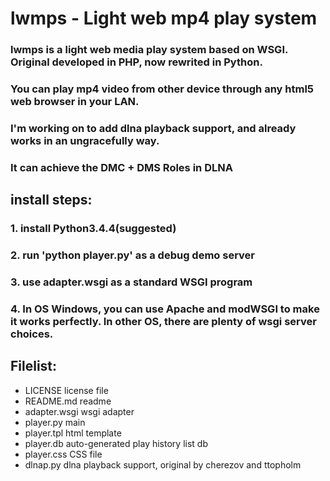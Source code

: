 # lwmps - Light web mp4 play system
### lwmps is a light web media play system based on WSGI. Original developed in PHP, now rewrited in Python.
### You can play mp4 video from other device through any html5 web browser in your LAN.

### I'm working on to add dlna playback support, and already works in an ungracefully way.
### It can achieve the DMC + DMS Roles in DLNA
## install steps:
### 1. install Python3.4.4(suggested)
### 2. run 'python player.py' as a debug demo server
### 3. use adapter.wsgi as a standard WSGI program
### 4. In OS Windows, you can use Apache and modWSGI to make it works perfectly. In other OS, there are plenty of wsgi server choices.

## Filelist:
+ LICENSE         license file 	
+ README.md       readme
+ adapter.wsgi    wsgi adapter
+ player.py 	  main
+ player.tpl      html template
+ player.db       auto-generated play history list db
+ player.css      CSS file
+ dlnap.py        dlna playback support, original by cherezov and ttopholm